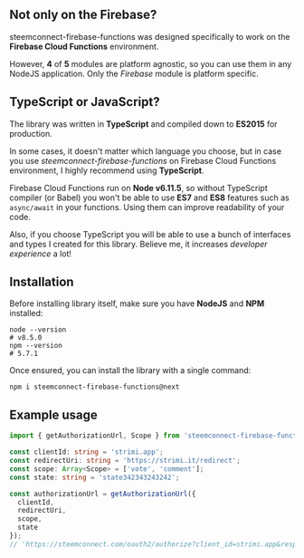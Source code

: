 ## Not only on the Firebase?

steemconnect-firebase-functions was designed specifically to work on the **Firebase Cloud Functions** environment.

However, **4** of **5** modules are platform agnostic, so you can use them in any NodeJS application. Only the _Firebase_ module is platform specific.

## TypeScript or JavaScript?

The library was written in **TypeScript** and compiled down to **ES2015** for production.

In some cases, it doesn't matter which language you choose, but in case you use _steemconnect-firebase-functions_ on Firebase Cloud Functions environment, I highly recommend using **TypeScript**.

Firebase Cloud Functions run on **Node v6.11.5**, so without TypeScript compiler (or Babel) you won't be able to use **ES7** and **ES8** features such as `async/await` in your functions. Using them can improve readability of your code.

Also, if you choose TypeScript you will be able to use a bunch of interfaces and types I created for this library. Believe me, it increases _developer experience_ a lot!

## Installation

Before installing library itself, make sure you have **NodeJS** and **NPM** installed:

```
node --version
# v8.5.0
npm --version
# 5.7.1
```

Once ensured, you can install the library with a single command:

```
npm i steemconnect-firebase-functions@next
```

## Example usage

```typescript
import { getAuthorizationUrl, Scope } from 'steemconnect-firebase-functions';

const clientId: string = 'strimi.app';
const redirectUri: string = 'https://strimi.it/redirect';
const scope: Array<Scope> = ['vote', 'comment'];
const state: string = 'state342343243242';

const authorizationUrl = getAuthorizationUrl({
  clientId,
  redirectUri,
  scope,
  state
});
// 'https://steemconnect.com/oauth2/authorize?client_id=strimi.app&response_type=code&redirect_uri=https%3A%2F%2Fstrimi.it%2Fredirect&scope=vote&state=state342343243242'
```
